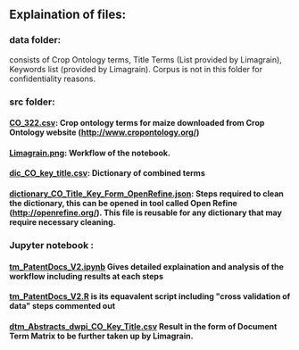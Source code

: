 ## Explaination of files:

### data folder: 
consists of Crop Ontology terms, Title Terms (List provided by Limagrain), Keywords list (provided by Limagrain).
Corpus is not in this folder for confidentiality reasons.

### src folder:  
#### [CO_322.csv](https://github.com/DTL-FAIRData/ODEX4all-UseCases/blob/master/Limagrain/src/CO_322.csv): Crop ontology terms for maize downloaded from Crop Ontology website (http://www.cropontology.org/)

#### [Limagrain.png](https://github.com/DTL-FAIRData/ODEX4all-UseCases/blob/master/Limagrain/src/Limagrain.png): Workflow of the notebook.

#### [dic_CO_key_title.csv](https://github.com/DTL-FAIRData/ODEX4all-UseCases/blob/master/Limagrain/src/dic_CO__key_title.csv): Dictionary of combined terms

#### [dictionary_CO_Title_Key_Form_OpenRefine.json](https://github.com/DTL-FAIRData/ODEX4all-UseCases/blob/master/Limagrain/src/dictionaryCleaningOpenRefineSteps.json): Steps required to clean the dictionary, this can be opened in tool called Open Refine (http://openrefine.org/). This file is reusable for any dictionary that may require necessary cleaning.

### Jupyter notebook : 
#### [tm_PatentDocs_V2.ipynb](https://github.com/DTL-FAIRData/ODEX4all-UseCases/blob/master/Limagrain/src/tm_PatentDocs_V2.ipynb) Gives detailed explaination and analysis of the workflow including results at each steps

#### [tm_PatentDocs_V2.R](https://github.com/DTL-FAIRData/ODEX4all-UseCases/blob/master/Limagrain/src/tm_PatentDocs_V2.R) is its equavalent script including "cross validation of data" steps commented out 

#### [dtm_Abstracts_dwpi_CO_Key_Title.csv](https://github.com/DTL-FAIRData/ODEX4all-UseCases/blob/master/Limagrain/src/dtm_Abstracts_dwpi_CO_Key_Title.csv) Result in the form of Document Term Matrix to be further taken up by Limagrain.

